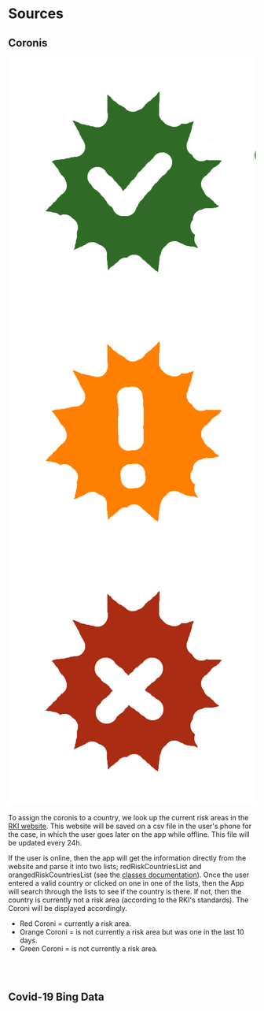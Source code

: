 # Sources

## Coronis
![Green Coroni](app\src\main\res\drawable\coroni_green.png)
![Orange Coroni](app\src\main\res\drawable\coroni_orange.png)
![Red Coroni](app\src\main\res\drawable\coroni_red.png)

To assign the coronis to a country, we look up the current risk areas in the [RKI website](https://www.rki.de/DE/Content/InfAZ/N/Neuartiges_Coronavirus/Risikogebiete_neu.html). This website will be saved on a csv file in the user's phone for the case, in which the user goes later on the app while offline. This file will be updated every 24h.

If the user is online, then the app will get the information directly from the website and parse it into two lists; redRiskCountriesList and orangedRiskCountriesList (see the [classes documentation](documentation/classes.md)). Once the user entered a valid country or clicked on one in one of the lists, then the App will search through the lists to see if the country is there. If not, then the country is currently not a risk area (according to the RKI's standards). The Coroni will be displayed accordingly.

- Red Coroni = currently a risk area.
- Orange Coroni = is not currently a risk area but was one in the last 10 days.
- Green Coroni = is not currently a risk area.

<br><br>

## Covid-19 Bing Data
